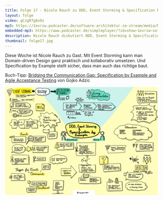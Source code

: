 ```yaml
---
title: Folge 17 - Nicole Rauch zu DDD, Event Storming & Specification by Example
layout: folge
video: gCzgR7g8sOs
mp3: https://1evriw.podcaster.de/software-architektur-im-stream/media/NicoleRauch.mp3
embedded-mp3: https://www.podcaster.de/simpleplayer/?id=show~1evriw~software-architektur-im-stream~pod-3947e6c572a58ea75979934c7f&v=1618778016
description: Nicole Rauch diskutiert DDD, Event Storming & Specification by Example
thumbnail: folge17.jpg
---
```


Diese Woche ist Nicole Rauch zu Gast. Mit Event Storming kann man
Domain-driven Design ganz praktisch und kollaborativ umsetzen. Und
Specification by Example stellt sicher, dass man auch das richtige
baut.

Buch-Tipp: [Bridging the Communication Gap: Specification by Example and Agile Acceptance Testing](https://www.goodreads.com/book/show/6443938-bridging-the-communication-gap) von Gojko Adzic 

![Sketchnote](/sketchnotes/folge17.jpg "Sketchnote")
